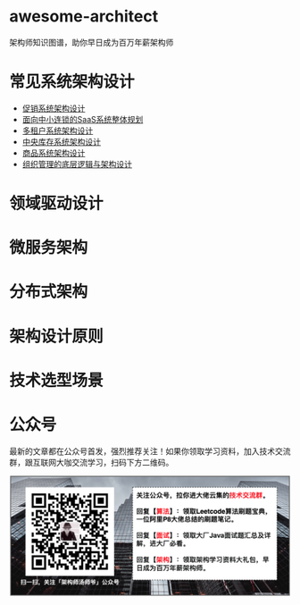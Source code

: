 # awesome-architect
架构师知识图谱，助你早日成为百万年薪架构师

# 常见系统架构设计

- [促销系统架构设计](https://mp.weixin.qq.com/s?__biz=MzA4MjUzNjc0Mw==&mid=2247483896&idx=1&sn=efc83362ad764795fec7a3fa4df618d6&chksm=9f8571b0a8f2f8a6881a4f8f4ead6ccd1c9f3842f6c719b6f9b0d0a0f8769dc87239fd2ac048#rd)
- [面向中小连锁的SaaS系统整体规划](https://mp.weixin.qq.com/s?__biz=MzA4MjUzNjc0Mw==&mid=2247483846&idx=1&sn=2c85d12e7a077712fe20e23fe77ff727&chksm=9f85718ea8f2f898c6ca0160c86bc18dc0adf3d8fe1fbb4af8b88df7e89b769da02366f812ff&scene=21&token=1701127361&lang=zh_CN#wechat_redirect)
- [多租户系统架构设计](http://mp.weixin.qq.com/s?__biz=MzA4MjUzNjc0Mw==&mid=2247483833&idx=1&sn=82543ebd6e35015ec56fc2ac1fb641ef&chksm=9f8571f1a8f2f8e73f7b83d185a3a1533b05854eef5f5036c73b2db75d98d275313ea5899fe3&scene=21#wechat_redirect)
- [中央库存系统架构设计](http://mp.weixin.qq.com/s?__biz=MzA4MjUzNjc0Mw==&mid=2247483818&idx=1&sn=4729b8ea6ec3e01bc5ec1f9ab579109f&chksm=9f8571e2a8f2f8f4eb4133ebd2ad495bc62857b3dbe8e9225f843b02a15522218bf497f897c6&scene=21#wechat_redirect)
- [商品系统架构设计](http://mp.weixin.qq.com/s?__biz=MzA4MjUzNjc0Mw==&mid=2247483803&idx=1&sn=bb082f7a9cdab64fdf761f6730166b71&chksm=9f8571d3a8f2f8c5592bda53e00fff9837192e612196248812e60148a07e231950f5bf5fa6fb&scene=21#wechat_redirect)
- [组织管理的底层逻辑与架构设计](http://mp.weixin.qq.com/s?__biz=MzA4MjUzNjc0Mw==&mid=2247483770&idx=1&sn=f9f8b8b34f2fd0d9cabdca92fde358d6&chksm=9f857132a8f2f82407c698b68d7cfb2ed4ca02f9a7ee929c96358c2b7a529f5aafccf8362f52&scene=21#wechat_redirect)



# 领域驱动设计



# 微服务架构



# 分布式架构



# 架构设计原则



# 技术选型场景



# 公众号

最新的文章都在公众号首发，强烈推荐关注！如果你领取学习资料，加入技术交流群，跟互联网大咖交流学习，扫码下方二维码。

![image](https://github.com/tangshiyegit/awesome-architect/blob/main/pic/github01.png)
